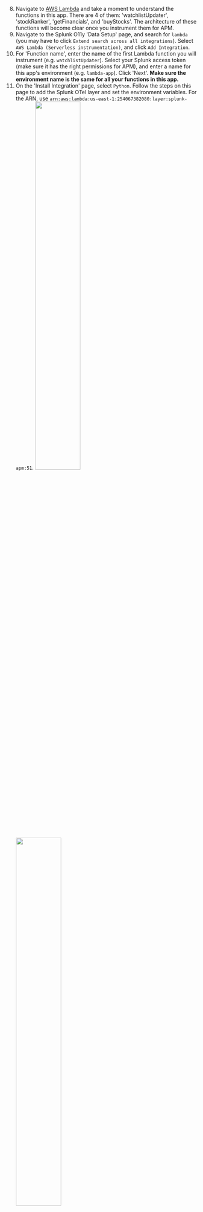 8. Navigate to [AWS Lambda](https://console.aws.amazon.com/lambda/home?region=us-east-1#/functions) and take a moment to understand the functions in this app. There are 4 of them: 'watchlistUpdater', 'stockRanker', 'getFinancials', and 'buyStocks'. The architecture of these functions will become clear once you instrument them for APM.
9. Navigate to the Splunk O11y 'Data Setup' page, and search for `lambda` (you may have to click `Extend search across all integrations`). Select `AWS Lambda (Serverless instrumentation)`, and click `Add Integration`.
10. For 'Function name', enter the name of the first Lambda function you will instrument (e.g. `watchlistUpdater`). Select your Splunk access token (make sure it has the right permissions for APM), and enter a name for this app's environment (e.g. `lambda-app`). Click 'Next'. **Make sure the environment name is the same for all your functions in this app.**
11. On the 'Install Integration' page, select `Python`. Follow the steps on this page to add the Splunk OTel layer and set the environment variables. For the ARN, use `arn:aws:lambda:us-east-1:254067382080:layer:splunk-apm:51`. <img src="https://smathur-splunk.github.io/workshops/images/step11-1.png" style="width:50%"/> <img src="https://smathur-splunk.github.io/workshops/images/step11-2.png" style="width:50%"/> <img src="https://smathur-splunk.github.io/workshops/images/step11-3.png" style="width:80%"/> <img src="https://smathur-splunk.github.io/workshops/images/step11-4.png" style="width:50%"/> <img src="https://smathur-splunk.github.io/workshops/images/step11-5.png" style="width:80%"/> <img src="https://smathur-splunk.github.io/workshops/images/step11-6.png" style="width:50%"/>
12. Phew! That was a lot. Now repeat Step 11 for all 4 Lambda functions. (You do not need to go through the Splunk O11y GDI wizard again; simply make the changes necessary in AWS.)